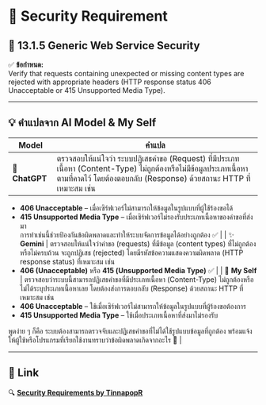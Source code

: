 # 🔐 Security Requirement

## 📌 13.1.5 Generic Web Service Security

✅ **ข้อกำหนด:**  
Verify that requests containing unexpected or missing content types are rejected with appropriate headers (HTTP response status 406 Unacceptable or 415 Unsupported Media Type).

---

## 💡 คำแปลจาก AI Model & My Self

| Model | คำแปล |
|---------------|------------------------------------------------------------------------------------------------------------------------------------|
| 🤖 **ChatGPT**  | ตรวจสอบให้แน่ใจว่า ระบบปฏิเสธคำขอ (Request) ที่มีประเภทเนื้อหา (Content-Type) ไม่ถูกต้องหรือไม่มีข้อมูลประเภทเนื้อหาตามที่คาดไว้ โดยต้องตอบกลับ (Response) ด้วยสถานะ HTTP ที่เหมาะสม เช่น  
  - **406 Unacceptable** – เมื่อเซิร์ฟเวอร์ไม่สามารถให้ข้อมูลในรูปแบบที่ผู้ใช้ร้องขอได้  
  - **415 Unsupported Media Type** – เมื่อเซิร์ฟเวอร์ไม่รองรับประเภทเนื้อหาของคำขอที่ส่งมา  
  การทำเช่นนี้ช่วยป้องกันข้อผิดพลาดและทำให้ระบบจัดการข้อมูลได้อย่างถูกต้อง ✅ |
| ✨ **Gemini**  | ตรวจสอบให้แน่ใจว่าคำขอ (requests) ที่มีข้อมูล (content types) ที่ไม่ถูกต้องหรือไม่ครบถ้วน จะถูกปฏิเสธ (rejected) โดยมีรหัสข้อความแสดงความผิดพลาด (HTTP response status) ที่เหมาะสม เช่น  
  - **406 (Unacceptable)** หรือ **415 (Unsupported Media Type)** ✅ |
| 🧠 **My Self** | ตรวจสอบว่าระบบนี้สามารถปฏิเสธคำขอที่มีประเภทเนื้อหา (Content-Type) ไม่ถูกต้องหรือไม่ได้ระบุประเภทเนื้อหาเลย โดยต้องส่งการตอบกลับ (Response) ด้วยสถานะ HTTP ที่เหมาะสม เช่น  
  - **406 Unacceptable** – ใช้เมื่อเซิร์ฟเวอร์ไม่สามารถให้ข้อมูลในรูปแบบที่ผู้ร้องขอต้องการ  
  - **415 Unsupported Media Type** – ใช้เมื่อประเภทเนื้อหาที่ส่งมาไม่รองรับ  
  
  พูดง่าย ๆ ก็คือ ระบบต้องสามารถตรวจจับและปฏิเสธคำขอที่ไม่ได้ใช้รูปแบบข้อมูลที่ถูกต้อง พร้อมแจ้งให้ผู้ใช้หรือโปรแกรมที่เรียกใช้งานทราบว่าข้อผิดพลาดเกิดจากอะไร 💯 |

---

## 🔗 Link
🔍 **[Security Requirements by TinnapopR](https://tinnapop-1728.github.io/security-requirement)**

